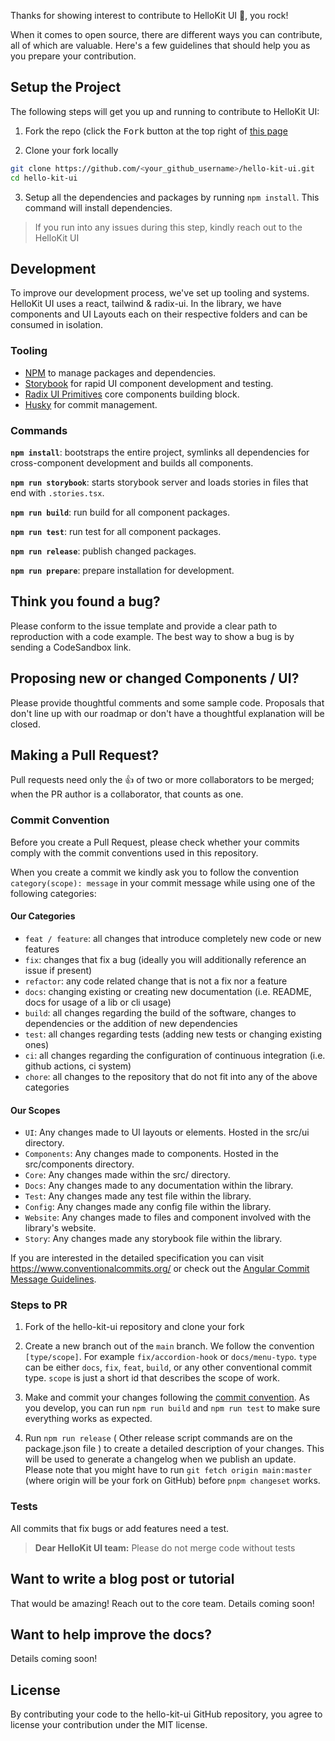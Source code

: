 Thanks for showing interest to contribute to HelloKit UI 💖, you rock!

When it comes to open source, there are different ways you can contribute, all
of which are valuable. Here's a few guidelines that should help you as you
prepare your contribution.

## Setup the Project

The following steps will get you up and running to contribute to HelloKit UI:

1. Fork the repo (click the <kbd>Fork</kbd> button at the top right of
   [this page](https://github.com/kimani-kabiria/hello-kit-ui)

2. Clone your fork locally

```sh
git clone https://github.com/<your_github_username>/hello-kit-ui.git
cd hello-kit-ui
```

3. Setup all the dependencies and packages by running `npm install`. This
   command will install dependencies.

> If you run into any issues during this step, kindly reach out to the HelloKit UI
<!-- > React team here: https://discord.gg/chakra-ui -->

## Development

To improve our development process, we've set up tooling and systems. HelloKit UI
uses a react, tailwind & radix-ui. In the library, we have components and UI Layouts each on their respective folders and can be consumed in isolation.

### Tooling

- [NPM](https://www.npmjs.com/) to manage packages and dependencies.
- [Storybook](https://storybook.js.org/) for rapid UI component development and
  testing.
- [Radix UI Primitives](https://www.radix-ui.com/primitives) core components building block.
- [Husky](https://typicode.github.io/husky/) for commit management.

### Commands

**`npm install`**: bootstraps the entire project, symlinks all dependencies for
cross-component development and builds all components.

**`npm run storybook`**: starts storybook server and loads stories in files that
end with `.stories.tsx`.

**`npm run build`**: run build for all component packages.

**`npm run test`**: run test for all component packages.

**`npm run release`**: publish changed packages.

**`npm run prepare`**: prepare installation for development.

## Think you found a bug?

Please conform to the issue template and provide a clear path to reproduction
with a code example. The best way to show a bug is by sending a CodeSandbox
link.

## Proposing new or changed Components / UI?

Please provide thoughtful comments and some sample code. Proposals that
don't line up with our roadmap or don't have a thoughtful explanation will be
closed.

## Making a Pull Request?

Pull requests need only the :+1: of two or more collaborators to be merged; when
the PR author is a collaborator, that counts as one.

### Commit Convention

Before you create a Pull Request, please check whether your commits comply with
the commit conventions used in this repository.

When you create a commit we kindly ask you to follow the convention
`category(scope): message` in your commit message while using one of
the following categories:

#### Our Categories
- `feat / feature`: all changes that introduce completely new code or new
  features
- `fix`: changes that fix a bug (ideally you will additionally reference an
  issue if present)
- `refactor`: any code related change that is not a fix nor a feature
- `docs`: changing existing or creating new documentation (i.e. README, docs for
  usage of a lib or cli usage)
- `build`: all changes regarding the build of the software, changes to
  dependencies or the addition of new dependencies
- `test`: all changes regarding tests (adding new tests or changing existing
  ones)
- `ci`: all changes regarding the configuration of continuous integration (i.e.
  github actions, ci system)
- `chore`: all changes to the repository that do not fit into any of the above
  categories

#### Our Scopes
- `UI`: Any changes made to UI layouts or elements. Hosted in the src/ui directory.
- `Components`: Any changes made to components. Hosted in the src/components directory.
- `Core`: Any changes made within the src/ directory.
- `Docs`: Any changes made to any documentation within the library.
- `Test`: Any changes made any test file within the library.
- `Config`: Any changes made any config file within the library.
- `Website`: Any changes made to files and component involved with the library's website.
- `Story`: Any changes made any storybook file within the library.

If you are interested in the detailed specification you can visit
https://www.conventionalcommits.org/ or check out the
[Angular Commit Message Guidelines](https://github.com/angular/angular/blob/22b96b9/CONTRIBUTING.md#-commit-message-guidelines).

### Steps to PR

1. Fork of the hello-kit-ui repository and clone your fork

2. Create a new branch out of the `main` branch. We follow the convention
   `[type/scope]`. For example `fix/accordion-hook` or `docs/menu-typo`. `type`
   can be either `docs`, `fix`, `feat`, `build`, or any other conventional
   commit type. `scope` is just a short id that describes the scope of work.

3. Make and commit your changes following the
   [commit convention](https://github.com/kimani-kabiria/hello-kit-ui/CONTRIBUTING.md#commit-convention).
   As you develop, you can run `npm run build` and
   `npm run test` to make sure everything works as expected.

4. Run `npm run release` ( Other release script commands are on the package.json file ) to create a detailed description of your changes. This
   will be used to generate a changelog when we publish an update.
   Please note that you might have to run `git fetch origin main:master` (where
   origin will be your fork on GitHub) before `pnpm changeset` works.

### Tests

All commits that fix bugs or add features need a test.

> **Dear HelloKit UI team:** Please do not merge code without tests

## Want to write a blog post or tutorial

That would be amazing! Reach out to the core team. Details coming soon!

## Want to help improve the docs?

Details coming soon!

## License

By contributing your code to the hello-kit-ui GitHub repository, you agree to
license your contribution under the MIT license.